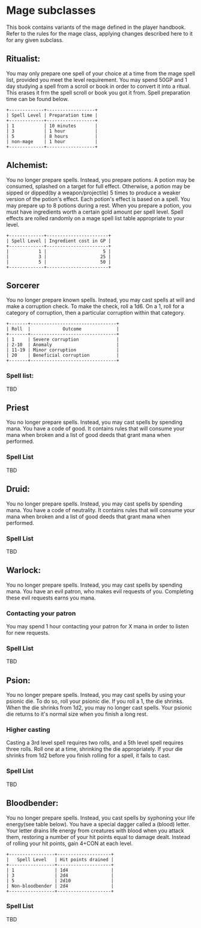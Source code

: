 # Mage subclasses
This book contains variants of the mage defined in the player handbook. Refer
to the rules for the mage class, applying changes described here to it for any
given subclass.

## Ritualist:
You may only prepare one spell of your choice at a time from the mage spell
list, provided you meet the level requirement. You may spend 50GP and 1 day
studying a spell from a scroll or book in order to convert it into a ritual.
This erases it frm the spell scroll or book you got it from. Spell preparation
time can be found below.

```
+-------------+------------------+
| Spell Level | Preparation time |
+-------------+------------------+
| 1           | 10 minutes       |
| 3           | 1 hour           |
| 5           | 8 hours          |
| non-mage    | 1 hour           |
+-------------+------------------+
```

## Alchemist:
You no longer prepare spells. Instead, you prepare potions. A potion may be
consumed, splashed on a target for full effect. Otherwise, a potion may be sipped
or dipped(by a weapon/projectile) 5 times to produce a weaker version of the
potion's effect. Each potion's effect is based on a spell. You may prepare up
to 8 potions during a rest. When you prepare a potion, you must have ingredients
worth a certain gold amount per spell level. Spell effects are rolled randomly
on a mage spell list table appropriate to your level.

```
+-------------+-----------------------+
| Spell Level | Ingredient cost in GP |
+-------------+-----------------------+
|           1 |                     5 |
|           3 |                    25 |
|           5 |                    50 |
+-------------+-----------------------+
```


## Sorcerer
You no longer prepare known spells. Instead, you may cast spells at will and 
make a corruption check. To make the check, roll a 1d6. On a 1, roll for a
category of corruption, then a particular corruption within that category.

```
+-------+--------------------------------+
| Roll  |            Outcome             |
+-------+--------------------------------+
| 1     | Severe corruption              |
| 2-10  | Anomaly                        |
| 11-19 | Minor corruption               |
| 20    | Beneficial corruption          |
+-------+--------------------------------+
```

### Spell list:
TBD

## Priest
You no longer prepare spells. Instead, you may cast spells by spending mana.
You have a code of good. It contains rules that will consume your mana when
broken and a list of good deeds that grant mana when performed.

### Spell List
TBD

## Druid:
You no longer prepare spells. Instead, you may cast spells by spending mana.
You have a code of neutrality. It contains rules that will consume your mana
when broken and a list of good deeds that grant mana when performed.

### Spell List
TBD

## Warlock:
You no longer prepare spells. Instead, you may cast spells by spending mana.
You have an evil patron, who makes evil requests of you. Completing these evil
requests earns you mana.

### Contacting your patron
You may spend 1 hour contacting your patron for X mana in order to listen for
new requests.

### Spell List
TBD

## Psion: 
You no longer prepare spells. Instead, you may cast spells by using your psionic
die. To do so, roll your psionic die. If you roll a 1, the die shrinks. When
the die shrinks from 1d2, you may no longer cast spells. Your psionic die
returns to it's normal size when you finish a long rest.

### Higher casting
Casting a 3rd level spell requires two rolls, and a 5th level spell requires
three rolls. Roll one at a time, shrinking the die appropriately. If your die
shrinks from 1d2 before you finish rolling for a spell, it fails to cast. 

### Spell List
TBD

## Bloodbender:
You no longer prepare spells. Instead, you cast spells by syphoning your life
energy(see table below). You have a special dagger called a (blood) letter.
Your letter drains life energy from creatures with blood when you attack them,
restoring a number of your hit points equal to damage dealt. Instead of rolling
your hit points, gain 4+CON at each level.
```
+-----------------+--------------------+
|   Spell Level   | Hit points drained |
+-----------------+--------------------+
| 1               | 1d4                |
| 3               | 2d4                |
| 5               | 2d10               |
| Non-bloodbender | 2d4                |
+-----------------+--------------------+
```

### Spell List
TBD
